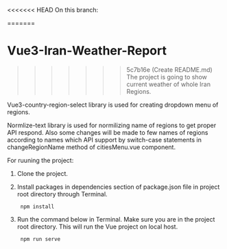 <<<<<<< HEAD
On this branch:

=======
# Vue3-Iran-Weather-Report
>>>>>>> 5c7b16e (Create README.md)
The project is going to show current weather of whole Iran Regions.

Vue3-country-region-select library is used for creating dropdown menu of regions.

Normlize-text library is used for normilizing name of regions to get proper API respond. Also some changes will be made to few names of regions according to names which API support by switch-case statements in changeRegionName method of citiesMenu.vue component.

For ruuning the project:
1) Clone the project.
2) Install packages in dependencies section of package.json file in project root directory through Terminal.

        npm install


3) Run the command below in Terminal. Make sure you are in the project root directory. This will run the Vue project on local host.

        npm run serve
